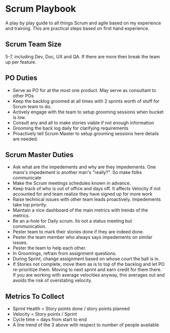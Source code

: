 # Scrum  Playbook
A play by play guide to all things Scrum and agile based on my experience and training. This are practical steps based on first hand experience.

## Scrum Team Size
5-7, including Dev, Doc, UX and QA. If there are more then break the team up per feature.

## PO Duties
- Serve as PO for at the most one product. May serve as consultant to other POs
- Keep the backlog groomed at all times with 2 sprints worth of stuff for Scrum team to do. 
- Actively engage with the team to setup grooming sessions when bucket is low.
- Consult any and all to make stories viable if not enough information
- Grooming the back log daily for clarifying requirements
- Proactively tell Scrum Master to setup grooming sessions here details are needed.

## Scrum Master Duties
- Ask what are the impedements and why are they impedements. One mans's impedement is another man's "really?". So make folks communicate
- Make the Scrum meetings schedules known in advance.
- Keep track of who is out of office and days off. It affects Velocity if not accounted for and team realize they have signed up for more work
- Raise technical issues with other team leads proactively. Impedements take top priority.
- Maintain a nice dashboard of the main metrics with trends of the metrics.
- Be an a-hole for Daily scrum. Its not a status meeting but communication.
- Pester team to mark their stories done if they are indeed done.
- Pester the team member who always says impedements on similar issues.
- Pester the team to help each other.
- In Groomings, refrain from assignment questions.
- During Sprint, change assignment based on whose court the ball is in.
- If Stories not complete, move them as is to top of the backlog and let PO re-prioritize them. Moving to next sprint and earn credit for them there. If you are working with average velocities anyway, this averages out and avoids the risk of overstating velocity.

## Metrics To Collect
- Sprint Health = Story points done / story points planned
- Velocity = Story points / Sprint
- Cycle time = days from start to end
- A line trend of the 3 above with respect to number of people available
